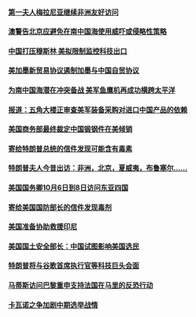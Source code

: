 #### [第一夫人梅拉尼亚继续非洲友好访问](../pages/zg_yre_rvq/4597718.md) 

#### [澳警告北京应避免在南中国海使用威吓或侵略性策略](../pages/zg_yre_rvq/4597690.md) 

#### [中国打压穆斯林 美拟限制监控科技出口](../pages/zg_yre_rvq/4597685.md) 

#### [美加墨新贸易协议遏制加墨与中国自贸协议](../pages/zg_yre_rvq/4597669.md) 

#### [为南中国海潜在冲突备战 美军鱼鹰机再成功横跨太平洋](../pages/zg_yre_rvq/4597574.md) 

#### [报道：五角大楼正审查美军装备采购对进口中国产品的依赖](../pages/zg_yre_rvq/4597527.md) 

#### [美国商务部最终裁定中国锻钢件在美倾销](../pages/zg_yre_rvq/4597494.md) 

#### [寄给特朗普总统的信件发现可能含有毒素](../pages/zg_yre_rvq/4597466.md) 

#### [特朗普夫人今昔出访：非洲，北京，夏威夷，布鲁塞尔……](../pages/zg_yre_rvq/4596974.md) 

#### [美国国务卿10月6日到8日访问东亚四国](../pages/zg_yre_rvq/4597434.md) 

#### [寄给美国国防部长的信件发现毒剂](../pages/zg_yre_rvq/4597043.md) 

#### [美国准备协助救援印尼](../pages/zg_yre_rvq/4596999.md) 

#### [美国国土安全部长：中国试图影响美国选民](../pages/zg_yre_rvq/4596867.md) 

#### [特朗普将与谷歌首席执行官等科技巨头会面](../pages/zg_yre_rvq/4596784.md) 

#### [马蒂斯访问巴黎重申支持法国在马里的反恐行动](../pages/zg_yre_rvq/4596713.md) 

#### [卡瓦诺之争加剧中期选举战情](../pages/zg_yre_rvq/4596621.md) 

